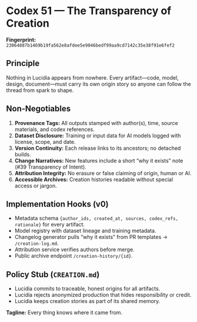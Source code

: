 # Codex 51 — The Transparency of Creation

**Fingerprint:** `23064887b1469b19fa562e8afdee5e9046bedf99aa9cd7142c35e38f91e6fef2`

## Principle
Nothing in Lucidia appears from nowhere. Every artifact—code, model, design, document—must carry its own origin story so anyone can follow the thread from spark to shape.

## Non-Negotiables
1. **Provenance Tags:** All outputs stamped with author(s), time, source materials, and codex references.
2. **Dataset Disclosure:** Training or input data for AI models logged with license, scope, and date.
3. **Version Continuity:** Each release links to its ancestors; no detached builds.
4. **Change Narratives:** New features include a short “why it exists” note (#39 Transparency of Intent).
5. **Attribution Integrity:** No erasure or false claiming of origin, human or AI.
6. **Accessible Archives:** Creation histories readable without special access or jargon.

## Implementation Hooks (v0)
- Metadata schema `{author_ids, created_at, sources, codex_refs, rationale}` for every artifact.
- Model registry with dataset lineage and training metadata.
- Changelog generator pulls “why it exists” from PR templates → `/creation-log.md`.
- Attribution service verifies authors before merge.
- Public archive endpoint `/creation-history/{id}`.

## Policy Stub (`CREATION.md`)
- Lucidia commits to traceable, honest origins for all artifacts.
- Lucidia rejects anonymized production that hides responsibility or credit.
- Lucidia keeps creation stories as part of its shared memory.

**Tagline:** Every thing knows where it came from.
